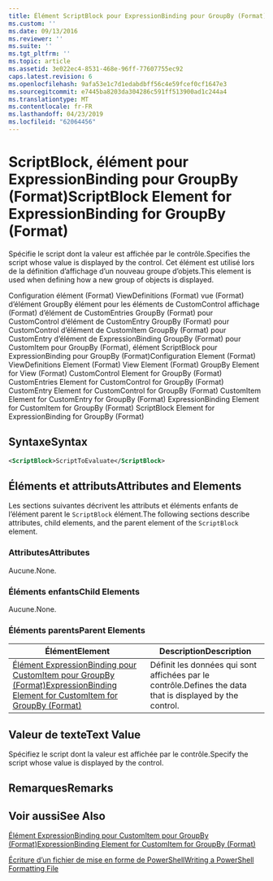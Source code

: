 ```yaml
---
title: Élément ScriptBlock pour ExpressionBinding pour GroupBy (Format) | Microsoft Docs
ms.custom: ''
ms.date: 09/13/2016
ms.reviewer: ''
ms.suite: ''
ms.tgt_pltfrm: ''
ms.topic: article
ms.assetid: 3e022ec4-8531-468e-96ff-77607755ec92
caps.latest.revision: 6
ms.openlocfilehash: 9afa53e1c7d1edabdbff56c4e59fcef0cf1647e3
ms.sourcegitcommit: e7445ba8203da304286c591ff513900ad1c244a4
ms.translationtype: MT
ms.contentlocale: fr-FR
ms.lasthandoff: 04/23/2019
ms.locfileid: "62064456"
---
```

# <a name="scriptblock-element-for-expressionbinding-for-groupby-format"></a><span data-ttu-id="67344-102">ScriptBlock, élément pour ExpressionBinding pour GroupBy (Format)</span><span class="sxs-lookup"><span data-stu-id="67344-102">ScriptBlock Element for ExpressionBinding for GroupBy (Format)</span></span>

<span data-ttu-id="67344-103">Spécifie le script dont la valeur est affichée par le contrôle.</span><span class="sxs-lookup"><span data-stu-id="67344-103">Specifies the script whose value is displayed by the control.</span></span> <span data-ttu-id="67344-104">Cet élément est utilisé lors de la définition d’affichage d’un nouveau groupe d’objets.</span><span class="sxs-lookup"><span data-stu-id="67344-104">This element is used when defining how a new group of objects is displayed.</span></span>

<span data-ttu-id="67344-105">Configuration élément (Format) ViewDefinitions (Format) vue (Format) d’élément GroupBy élément pour les éléments de CustomControl affichage (Format) d’élément de CustomEntries GroupBy (Format) pour CustomControl d’élément de CustomEntry GroupBy (Format) pour CustomControl d’élément de CustomItem GroupBy (Format) pour CustomEntry d’élément de ExpressionBinding GroupBy (Format) pour CustomItem pour GroupBy (Format), élément ScriptBlock pour ExpressionBinding pour GroupBy (Format)</span><span class="sxs-lookup"><span data-stu-id="67344-105">Configuration Element (Format) ViewDefinitions Element (Format) View Element (Format) GroupBy Element for View (Format) CustomControl Element for GroupBy (Format) CustomEntries Element for CustomControl for GroupBy (Format) CustomEntry Element for CustomControl for GroupBy (Format) CustomItem Element for CustomEntry for GroupBy (Format) ExpressionBinding Element for CustomItem for GroupBy (Format) ScriptBlock Element for ExpressionBinding for GroupBy (Format)</span></span>

## <a name="syntax"></a><span data-ttu-id="67344-106">Syntaxe</span><span class="sxs-lookup"><span data-stu-id="67344-106">Syntax</span></span>

```xml
<ScriptBlock>ScriptToEvaluate</ScriptBlock>
```

## <a name="attributes-and-elements"></a><span data-ttu-id="67344-107">Éléments et attributs</span><span class="sxs-lookup"><span data-stu-id="67344-107">Attributes and Elements</span></span>

<span data-ttu-id="67344-108">Les sections suivantes décrivent les attributs et éléments enfants de l’élément parent le `ScriptBlock` élément.</span><span class="sxs-lookup"><span data-stu-id="67344-108">The following sections describe attributes, child elements, and the parent element of the `ScriptBlock` element.</span></span>

### <a name="attributes"></a><span data-ttu-id="67344-109">Attributes</span><span class="sxs-lookup"><span data-stu-id="67344-109">Attributes</span></span>

<span data-ttu-id="67344-110">Aucune.</span><span class="sxs-lookup"><span data-stu-id="67344-110">None.</span></span>

### <a name="child-elements"></a><span data-ttu-id="67344-111">Éléments enfants</span><span class="sxs-lookup"><span data-stu-id="67344-111">Child Elements</span></span>

<span data-ttu-id="67344-112">Aucune.</span><span class="sxs-lookup"><span data-stu-id="67344-112">None.</span></span>

### <a name="parent-elements"></a><span data-ttu-id="67344-113">Éléments parents</span><span class="sxs-lookup"><span data-stu-id="67344-113">Parent Elements</span></span>

|<span data-ttu-id="67344-114">Élément</span><span class="sxs-lookup"><span data-stu-id="67344-114">Element</span></span>|<span data-ttu-id="67344-115">Description</span><span class="sxs-lookup"><span data-stu-id="67344-115">Description</span></span>|
|-------------|-----------------|
|[<span data-ttu-id="67344-116">Élément ExpressionBinding pour CustomItem pour GroupBy (Format)</span><span class="sxs-lookup"><span data-stu-id="67344-116">ExpressionBinding Element for CustomItem for GroupBy (Format)</span></span>](./expressionbinding-element-for-customitem-for-groupby-format.md)|<span data-ttu-id="67344-117">Définit les données qui sont affichées par le contrôle.</span><span class="sxs-lookup"><span data-stu-id="67344-117">Defines the data that is displayed by the control.</span></span>|

## <a name="text-value"></a><span data-ttu-id="67344-118">Valeur de texte</span><span class="sxs-lookup"><span data-stu-id="67344-118">Text Value</span></span>

<span data-ttu-id="67344-119">Spécifiez le script dont la valeur est affichée par le contrôle.</span><span class="sxs-lookup"><span data-stu-id="67344-119">Specify the script whose value is displayed by the control.</span></span>

## <a name="remarks"></a><span data-ttu-id="67344-120">Remarques</span><span class="sxs-lookup"><span data-stu-id="67344-120">Remarks</span></span>

## <a name="see-also"></a><span data-ttu-id="67344-121">Voir aussi</span><span class="sxs-lookup"><span data-stu-id="67344-121">See Also</span></span>

[<span data-ttu-id="67344-122">Élément ExpressionBinding pour CustomItem pour GroupBy (Format)</span><span class="sxs-lookup"><span data-stu-id="67344-122">ExpressionBinding Element for CustomItem for GroupBy (Format)</span></span>](./expressionbinding-element-for-customitem-for-groupby-format.md)

[<span data-ttu-id="67344-123">Écriture d’un fichier de mise en forme de PowerShell</span><span class="sxs-lookup"><span data-stu-id="67344-123">Writing a PowerShell Formatting File</span></span>](./writing-a-powershell-formatting-file.md)
